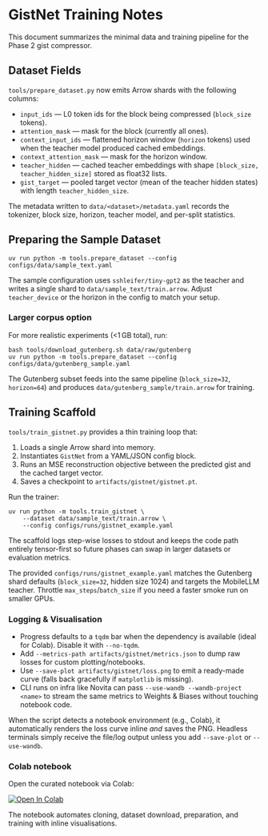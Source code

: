 # GistNet Training Notes

This document summarizes the minimal data and training pipeline for the Phase 2
gist compressor.

## Dataset Fields

`tools/prepare_dataset.py` now emits Arrow shards with the following columns:

- `input_ids` — L0 token ids for the block being compressed (`block_size` tokens).
- `attention_mask` — mask for the block (currently all ones).
- `context_input_ids` — flattened horizon window (`horizon` tokens) used when the
  teacher model produced cached embeddings.
- `context_attention_mask` — mask for the horizon window.
- `teacher_hidden` — cached teacher embeddings with shape
  `[block_size, teacher_hidden_size]` stored as float32 lists.
- `gist_target` — pooled target vector (mean of the teacher hidden states) with
  length `teacher_hidden_size`.

The metadata written to `data/<dataset>/metadata.yaml` records the tokenizer,
block size, horizon, teacher model, and per-split statistics.

## Preparing the Sample Dataset

```
uv run python -m tools.prepare_dataset --config configs/data/sample_text.yaml
```

The sample configuration uses `sshleifer/tiny-gpt2` as the teacher and writes a
single shard to `data/sample_text/train.arrow`. Adjust `teacher_device` or the
horizon in the config to match your setup.

### Larger corpus option

For more realistic experiments (<1 GB total), run:

```
bash tools/download_gutenberg.sh data/raw/gutenberg
uv run python -m tools.prepare_dataset --config configs/data/gutenberg_sample.yaml
```

The Gutenberg subset feeds into the same pipeline (`block_size=32`,
`horizon=64`) and produces `data/gutenberg_sample/train.arrow` for training.

## Training Scaffold

`tools/train_gistnet.py` provides a thin training loop that:

1. Loads a single Arrow shard into memory.
2. Instantiates `GistNet` from a YAML/JSON config block.
3. Runs an MSE reconstruction objective between the predicted gist and the cached
   target vector.
4. Saves a checkpoint to `artifacts/gistnet/gistnet.pt`.

Run the trainer:

```
uv run python -m tools.train_gistnet \
    --dataset data/sample_text/train.arrow \
    --config configs/runs/gistnet_example.yaml
```

The scaffold logs step-wise losses to stdout and keeps the code path entirely
tensor-first so future phases can swap in larger datasets or evaluation metrics.

The provided `configs/runs/gistnet_example.yaml` matches the Gutenberg shard
defaults (`block_size=32`, hidden size 1024) and targets the MobileLLM teacher.
Throttle `max_steps`/`batch_size` if you need a faster smoke run on smaller GPUs.

### Logging & Visualisation

- Progress defaults to a `tqdm` bar when the dependency is available (ideal for
  Colab). Disable it with `--no-tqdm`.
- Add `--metrics-path artifacts/gistnet/metrics.json` to dump raw losses for
  custom plotting/notebooks.
- Use `--save-plot artifacts/gistnet/loss.png` to emit a ready-made curve (falls
  back gracefully if `matplotlib` is missing).
- CLI runs on infra like Novita can pass `--use-wandb --wandb-project <name>` to
  stream the same metrics to Weights & Biases without touching notebook code.

When the script detects a notebook environment (e.g., Colab), it automatically
renders the loss curve inline *and* saves the PNG. Headless terminals simply
receive the file/log output unless you add `--save-plot` or `--use-wandb`.

### Colab notebook

Open the curated notebook via Colab:

[![Open In Colab](https://colab.research.google.com/assets/colab-badge.svg)](https://colab.research.google.com/github/<your-org>/MegaContext/blob/main/notebooks/gistnet_demo.ipynb)

The notebook automates cloning, dataset download, preparation, and training with
inline visualisations.
